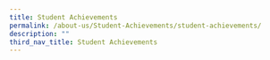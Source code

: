 ```yaml
---
title: Student Achievements
permalink: /about-us/Student-Achievements/student-achievements/
description: ""
third_nav_title: Student Achievements
---
```

